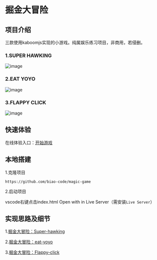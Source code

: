 # 掘金大冒险

## 项目介绍

三款使用kaboomjs实现的小游戏。纯属娱乐练习项目，非商用，若侵删。

### 1.SUPER HAWKING

![image](https://p3-juejin.byteimg.com/tos-cn-i-k3u1fbpfcp/3286ca928a114b109ae67a7673404878~tplv-k3u1fbpfcp-watermark.image?)

### 2.EAT YOYO

![image](https://p1-juejin.byteimg.com/tos-cn-i-k3u1fbpfcp/b27e4b5682d240879c3ec9013cff4cd9~tplv-k3u1fbpfcp-watermark.image?)

### 3.FLAPPY CLICK

![image](https://p9-juejin.byteimg.com/tos-cn-i-k3u1fbpfcp/33bb60e8497c44c7bb87a34d65320898~tplv-k3u1fbpfcp-watermark.image?)


## 快速体验

在线体验入口：[开始游戏](https://biao-code.github.io/magic-game/)



## 本地搭建

1.克隆项目

`https://github.com/biao-code/magic-game`

2.启动项目

vscode右键点击index.html Open with in Live Server（需安装`Live Server`）

## 实现思路及细节

1.[掘金大冒险：Super-hawking](https://juejin.cn/post/7089802999861608455/)

2.[掘金大冒险：eat-yoyo](https://juejin.cn/post/7089802377280110629)

3.[掘金大冒险：Flappy-click](https://juejin.cn/post/7089802664585723911/)